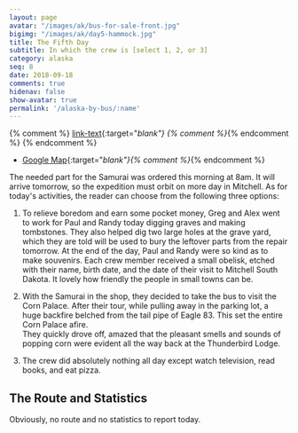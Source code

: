 ```yaml
---
layout: page
avatar: "/images/ak/bus-for-sale-front.jpg"
bigimg: "/images/ak/day5-hammock.jpg"
title: The Fifth Day
subtitle: In which the crew is [select 1, 2, or 3]
category: alaska
seq: 8
date: 2018-09-18
comments: true
hidenav: false
show-avatar: true
permalink: '/alaska-by-bus/:name'
---
```


{% comment %}
[link-text](link-url){:target="_blank"}
{% comment %}_{% endcomment %}
{% endcomment %}


* [Google Map](https://drive.google.com/open?id=1QToP1iDFNB0dEk8pjlkAVyIr8ThzeEdh&usp=sharing){:target="_blank"}{% comment %}_{% endcomment %} 


The needed part for the Samurai was ordered this morning at 8am.
It will arrive tomorrow, so the expedition must orbit on more day in Mitchell.
As for today's activities, the reader can choose from the following
three options:

1. To relieve boredom and earn some pocket money, Greg and Alex 
went to work for Paul and Randy today digging graves and making
tombstones. They also helped dig two large holes at the grave yard, which
they are told will be used to bury the leftover parts from the repair
tomorrow. At the end of the day, Paul and Randy were so kind as to
make souvenirs.
Each crew member received a small obelisk, etched with their name, birth date, 
and the date of their visit to Mitchell South Dakota. It lovely how
friendly the people in small towns can be.

2. With the Samurai in the shop, they decided to take the bus to visit the
Corn Palace.  After their tour, while pulling away in the parking lot, a huge backfire
belched from the tail pipe of Eagle 83. This set the entire Corn Palace afire.  
They quickly drove off, amazed that the pleasant smells and sounds of popping corn 
were evident all the way back at the Thunderbird Lodge.

3. The crew did absolutely nothing all day except watch television, read 
books, and eat pizza.




## The Route and Statistics

Obviously, no route and no statistics to report today.


